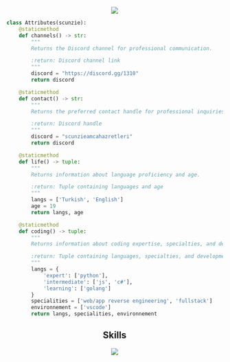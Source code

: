 

<p href="https://discord.com/users/1006460398242902167" align="center" width="1000px">
    <img src="https://lanyard.cnrad.dev/api/1006460398242902167?borderRadius=30px"showDisplayName=truebg=:colorff0000/>
</p>

```python
class Attributes(scunzie):
    @staticmethod
    def channels() -> str:
        """
        Returns the Discord channel for professional communication.

        :return: Discord channel link
        """
        discord = "https://discord.gg/1310"
        return discord

    @staticmethod
    def contact() -> str:
        """
        Returns the preferred contact handle for professional inquiries.

        :return: Discord handle
        """
        discord = "scunzieamcahazretleri"
        return discord

    @staticmethod
    def life() -> tuple:
        """
        Returns information about language proficiency and age.

        :return: Tuple containing languages and age
        """
        langs = ['Turkish', 'English']
        age = 19
        return langs, age

    @staticmethod
    def coding() -> tuple:
        """
        Returns information about coding expertise, specialties, and development environment.

        :return: Tuple containing languages, specialties, and development environment
        """
        langs = {
            'expert': ['python'],
            'intermediate': ['js', 'c#'],
            'learning': ['golang']
        }
        specialities = ['web/app reverse engineering', 'fullstack']
        environnement = ['vscode']
        return langs, specialities, environnement
```
<h2 align="center">Skills </h2>

<p align="center">
  <a href="https://skillicons.dev">
    <img src="https://skillicons.dev/icons?i=nodejs,python,vscode,js,css,html,lua" />
  </a>
</p>

<p href="https://discord.com/users/1006460398242902167" align="center">
    <img alt="" src="https://github-readme-stats.vercel.app/api?username=scunziexrd&theme=tokyonight&show_icons=true">
</p>

